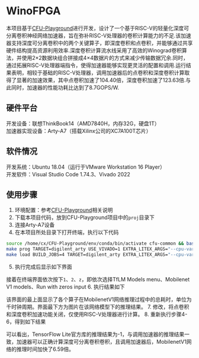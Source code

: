# WinoFPGA
本项目基于[CFU-Playground](https://github.com/google/CFU-Playground)进行开发，设计了一个基于RISC-V的轻量化深度可分离卷积神经网络加速器，旨在弥补RISC-V处理器的卷积计算能力的不足.该加速器支持深度可分离卷积中的两个关键算子，即深度卷积和点卷积，并能够通过共享硬件结构提高资源利用效率.深度卷积计算流水线采用了高效的Winograd卷积算法，并使用2×2数据块组合拼接成4×4数据片的方式来减少传输数据冗余.同时，通过拓展RISC-V处理器端指令，使得加速器能够实现更灵活的配置和调用.运行结果表明，相较于基础的RISC-V处理器，调用加速器后的点卷积和深度卷积计算取得了显著的加速效果，其中点卷积加速了104.40倍，深度卷积加速了123.63倍.与此同时，加速器的性能功耗比达到了8.7GOPS/W.
## 硬件平台
开发设备：联想ThinkBook14（AMD7840H，内存32G，硬盘1T）  
加速器实现设备：Arty-A7（搭载Xilinx公司的XC7A100T芯片）
## 软件情况
开发系统：Ubuntu 18.04（运行于VMware Workstation 16 Player）  
开发软件：Visual Studio Code 1.74.3、Vivado 2022
## 使用步骤
1. 环境配置：参考[CFU-Playground](https://github.com/google/CFU-Playground)相关说明
2. 下载本项目代码，放到CFU-Playground项目中的`proj`目录下
3. 连接Arty-A7设备
4. 在本项目所处目录下打开终端，执行以下代码
```sh
source /home/cx/CFU-Playground/env/conda/bin/activate cfu-common && bash
make prog TARGET=digilent_arty USE_VIVADO=1 EXTRA_LITEX_ARGS="--cpu-variant perf+cfu --variant=a7-100 --sys-clk-freq 75000000"
make load BUILD_JOBS=4 TARGET=digilent_arty EXTRA_LITEX_ARGS="--cpu-variant perf+cfu --variant=a7-100 --sys-clk-freq 75000000"
```
5. 执行完成后显示如下界面

接着在终端界面依次按下`1`、`2`、`z`，即依次选择TfLM Models menu、Mobilenet V1 models、Run with zeros input
6. 执行结果如下

该界面的最上面显示了各个算子在MobilenetV1网络推理过程中的总耗时，单位为千时钟周期。界面最下方为图片在该网络模型下的推理结果。
7. 修改，将点卷积和深度卷积加速功能关闭，仅使用RISC-V处理器进行计算。
8. 重新执行步骤4-6，得到如下结果

可以看出，TensorFlow Lite官方库的推理结果为-1，与调用加速器的推理结果一致，加速器可以正确计算深度可分离卷积卷积，且调用加速器后，MobilenetV1网络的推理时间加快了6.59倍。




